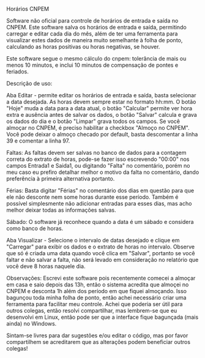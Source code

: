 Horários CNPEM

Software não oficial para controle de horários de entrada e saída no CNPEM. Este software salva os horários de entrada e saída, permitindo carregar e editar cada dia do mês, além de ter uma ferramenta para visualizar estes dados de maneira muito semelhante à folha de ponto, calculando as horas positivas ou horas negativas, se houver. 

Este software segue o mesmo cálculo do cnpem: tolerância de mais ou menos 10 minutos, e inclui 10 minutos de compensação de pontes e feriados.

Descrição de uso:

Aba Editar - permite editar os horários de entrada e saída, basta selecionar a data desejada. As horas devem sempre estar no formato hh:mm. O botão "Hoje" muda a data para a data atual, o botão "Calcular" permite ver hora extra e ausência antes de salvar os dados, o botão "Salvar" calcula e grava os dados do dia e o botão "Limpar" grava todos os campos. Se você almoçar no CNPEM, é preciso habilitar a checkbox "Almoço no CNPEM". Você pode deixar o almoço checado por default, basta descomentar a linha 39 e comentar a linha 97.

Faltas: As faltas devem ser salvas no banco de dados para a contagem correta do extrato de horas, pode-se fazer isso escrevendo "00:00" nos campos Entrada1 e Saida1, ou digitando "Falta" no comentário, porém no meu caso eu prefiro detalhar melhor o motivo da falta no comentário, dando preferência à primeira alternativa portanto.

Férias: Basta digitar "Férias" no comentário dos dias em questão para que ele não desconte nem some horas durante esse período. Também é possível simplesmente não adicionar entradas para esses dias, mas acho melhor deixar todas as informações salvas.

Sábado: O software já reconhece quando a data é um sábado e considera como banco de horas.

Aba Visualizar - Selecione o intervalo de datas desejado e clique em "Carregar" para exibir os dados e o extrato de horas no intervalo. Observe que só é criada uma data quando você clica em "Salvar", portanto se você faltar e não salvar a falta, não será levado em consideração no relatório que você deve 8 horas naquele dia.


Observações: Escrevi este software pois recentemente comecei a almoçar em casa e saio depois das 13h, então o sistema acredita que almoçei no CNPEM e desconta 1h além dos período em que fiquei almoçando. Isso bagunçou toda minha folha de ponto, então achei necessário criar uma ferramenta para facilitar meu controle. Achei que poderia ser útil para outros colegas, então resolvi compartilhar, mas lembrem-se que eu desenvolvi em Linux, então pode ser que a interface fique bagunçada (mais ainda) no Windows.

Sintam-se livres para dar sugestões e/ou editar o código, mas por favor compartilhem se acreditarem que as alterações podem beneficiar outros colegas!
